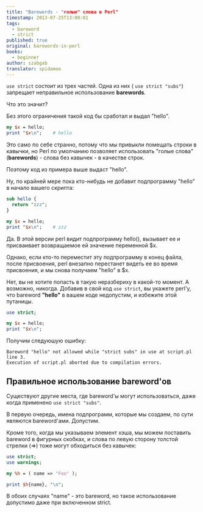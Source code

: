```yaml
---
title: "Barewords - "голые" слова в Perl"
timestamp: 2013-07-25T13:00:01
tags:
  - bareword
  - strict
published: true
original: barewords-in-perl
books:
  - beginner
author: szabgab
translator: spidamoo
---
```



`use strict` состоит из трех частей. Одна из них ( `use strict "subs"`) запрещает
неправильное использование <b>barewords</b>.

Что это значит?


Без этого ограничения такой код бы сработал и выдал "hello".

```perl
my $x = hello;
print "$x\n";    # hello
```

Это само по себе странно, потому что мы привыкли помещать строки в кавычки, но Perl по умолчанию
позволяет использовать "голые слова" (<b>barewords</b>) - слова без кавычек - в качестве строк.

Поэтому код из примера выше выдаст "hello".

Ну, по крайней мере пока кто-нибудь не добавит подпрограмму "hello" в начало вашего скрипта:

```perl
sub hello {
  return "zzz";
}

my $x = hello;
print "$x\n";    # zzz
```

Да. В этой версии perl видит подпрограмму hello(), вызывает ее и присваивает возвращаемое ей 
значение переменной $x.

Однако, если кто-то переместит эту подпрограмму в конец файла, после присвоения, perl внезапно
перестанет видеть ее во время присвоения, и мы снова получаем "hello" в $x.

Нет, вы не хотите попасть в такую неразбериху в какой-то момент. А возможно, никогда. Добавив в свой
код `use strict`, вы укажете perl'у, что bareword <b>"hello"</b> в вашем коде недопустим, и
избежите этой путаницы.

```perl
use strict;

my $x = hello;
print "$x\n";
```

Получим следуюшую ошибку:

```
Bareword "hello" not allowed while "strict subs" in use at script.pl line 3.
Execution of script.pl aborted due to compilation errors.
```

## Правильное использование bareword'ов

Существуют другие места, где bareword'ы могут использоваться, даже когда применено 
`use strict "subs"`.

В первую очередь, имена подпрограмм, которые мы создаем, по сути являются bareword'ами.
Допустим.

Кроме того, когда мы указываем элемент хэша, мы можем поставить bareword в фигурных скобках, и слова
по левую сторону толстой стрелки (=>) тоже могут обходиться без кавычек:

```perl
use strict;
use warnings;

my %h = ( name => 'Foo' );

print $h{name}, "\n";
```

В обоих случаях "name" - это bareword, но такое использование допустимо даже при включенном strict.


